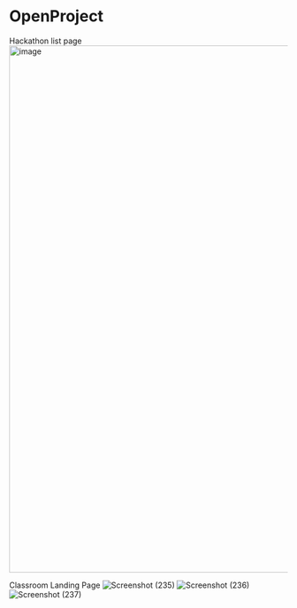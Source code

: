 # OpenProject
Hackathon list page
<img width="953" alt="image" src="https://github.com/SUREN239/OpenProject/assets/125125674/98ae421d-7d5c-4281-a7d2-54d24125afe6">

Classroom Landing Page
![Screenshot (235)](https://github.com/SUREN239/OpenProject/assets/149653778/641f2c02-4c1b-4375-b7fe-36195644eab5)
![Screenshot (236)](https://github.com/SUREN239/OpenProject/assets/149653778/57163a0e-38a6-4474-ab8f-be94730e9140)
![Screenshot (237)](https://github.com/SUREN239/OpenProject/assets/149653778/91691b3a-eb15-4360-b49f-bc743593cafa)

